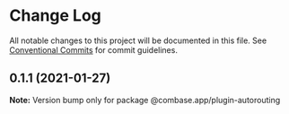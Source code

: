 # Change Log

All notable changes to this project will be documented in this file.
See [Conventional Commits](https://conventionalcommits.org) for commit guidelines.

## 0.1.1 (2021-01-27)

**Note:** Version bump only for package @combase.app/plugin-autorouting
